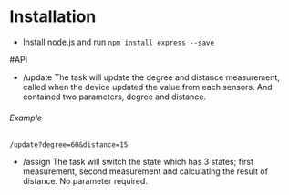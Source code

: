 # Installation
- Install node.js and run 
`npm install express --save`

#API
- /update
The task will update the degree and distance measurement, called when the device updated the value from each sensors. And contained two parameters, degree and distance.
###### Example
`/update?degree=60&distance=15`

- /assign
The task will switch the state which has 3 states; first measurement, second measurement and calculating the result of distance. No parameter required.
